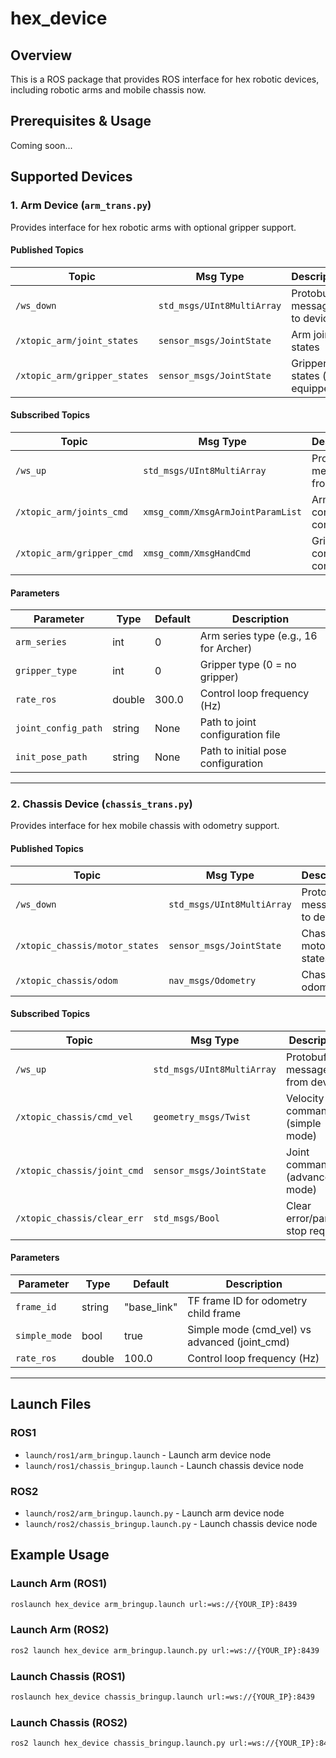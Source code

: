 # hex_device

## Overview
This is a ROS package that provides ROS interface for hex robotic devices, including robotic arms and mobile chassis now.

## Prerequisites & Usage
Coming soon...

## Supported Devices

### 1. Arm Device (`arm_trans.py`)
Provides interface for hex robotic arms with optional gripper support.

#### Published Topics
| Topic                         | Msg Type                   | Description                  |
| ----------------------------- | -------------------------- | ---------------------------- |
| `/ws_down`                    | `std_msgs/UInt8MultiArray` | Protobuf messages to device  |
| `/xtopic_arm/joint_states`    | `sensor_msgs/JointState`   | Arm joint states             |
| `/xtopic_arm/gripper_states`  | `sensor_msgs/JointState`   | Gripper states (if equipped) |

#### Subscribed Topics
| Topic                        | Msg Type                        | Description                    |
| ---------------------------- | ------------------------------- | ------------------------------ |
| `/ws_up`                     | `std_msgs/UInt8MultiArray`      | Protobuf messages from device  |
| `/xtopic_arm/joints_cmd`     | `xmsg_comm/XmsgArmJointParamList` | Arm joint control commands   |
| `/xtopic_arm/gripper_cmd`    | `xmsg_comm/XmsgHandCmd`          | Gripper control commands     |

#### Parameters
| Parameter             | Type    | Default | Description                          |
| --------------------- | ------- | ------- | ------------------------------------ |
| `arm_series`         | int     | 0       | Arm series type (e.g., 16 for Archer) |
| `gripper_type`       | int     | 0       | Gripper type (0 = no gripper)        |
| `rate_ros`           | double  | 300.0   | Control loop frequency (Hz)          |
| `joint_config_path`  | string  | None    | Path to joint configuration file     |
| `init_pose_path`     | string  | None    | Path to initial pose configuration   |

---

### 2. Chassis Device (`chassis_trans.py`)
Provides interface for hex mobile chassis with odometry support.

#### Published Topics
| Topic                           | Msg Type                   | Description                  |
| ------------------------------- | -------------------------- | ---------------------------- |
| `/ws_down`                      | `std_msgs/UInt8MultiArray` | Protobuf messages to device  |
| `/xtopic_chassis/motor_states`  | `sensor_msgs/JointState`   | Chassis motor states         |
| `/xtopic_chassis/odom`          | `nav_msgs/Odometry`        | Chassis odometry             |

#### Subscribed Topics
| Topic                        | Msg Type                   | Description                           |
| ---------------------------- | -------------------------- | ------------------------------------- |
| `/ws_up`                     | `std_msgs/UInt8MultiArray` | Protobuf messages from device         |
| `/xtopic_chassis/cmd_vel`    | `geometry_msgs/Twist`      | Velocity commands (simple mode)       |
| `/xtopic_chassis/joint_cmd`  | `sensor_msgs/JointState`   | Joint commands (advanced mode)        |
| `/xtopic_chassis/clear_err`  | `std_msgs/Bool`            | Clear error/parking stop request      |

#### Parameters
| Parameter      | Type    | Default      | Description                                  |
| -------------- | ------- | ------------ | -------------------------------------------- |
| `frame_id`    | string  | "base_link"  | TF frame ID for odometry child frame         |
| `simple_mode` | bool    | true         | Simple mode (cmd_vel) vs advanced (joint_cmd)|
| `rate_ros`    | double  | 100.0        | Control loop frequency (Hz)                  |

---

## Launch Files

### ROS1
- `launch/ros1/arm_bringup.launch` - Launch arm device node
- `launch/ros1/chassis_bringup.launch` - Launch chassis device node

### ROS2
- `launch/ros2/arm_bringup.launch.py` - Launch arm device node
- `launch/ros2/chassis_bringup.launch.py` - Launch chassis device node

## Example Usage

### Launch Arm (ROS1)
```bash
roslaunch hex_device arm_bringup.launch url:=ws://{YOUR_IP}:8439
```

### Launch Arm (ROS2)
```bash
ros2 launch hex_device arm_bringup.launch.py url:=ws://{YOUR_IP}:8439
```

### Launch Chassis (ROS1)
```bash
roslaunch hex_device chassis_bringup.launch url:=ws://{YOUR_IP}:8439
```

### Launch Chassis (ROS2)
```bash
ros2 launch hex_device chassis_bringup.launch.py url:=ws://{YOUR_IP}:8439
```